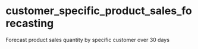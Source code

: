 # customer_specific_product_sales_forecasting
Forecast product sales quantity by specific customer over 30 days

